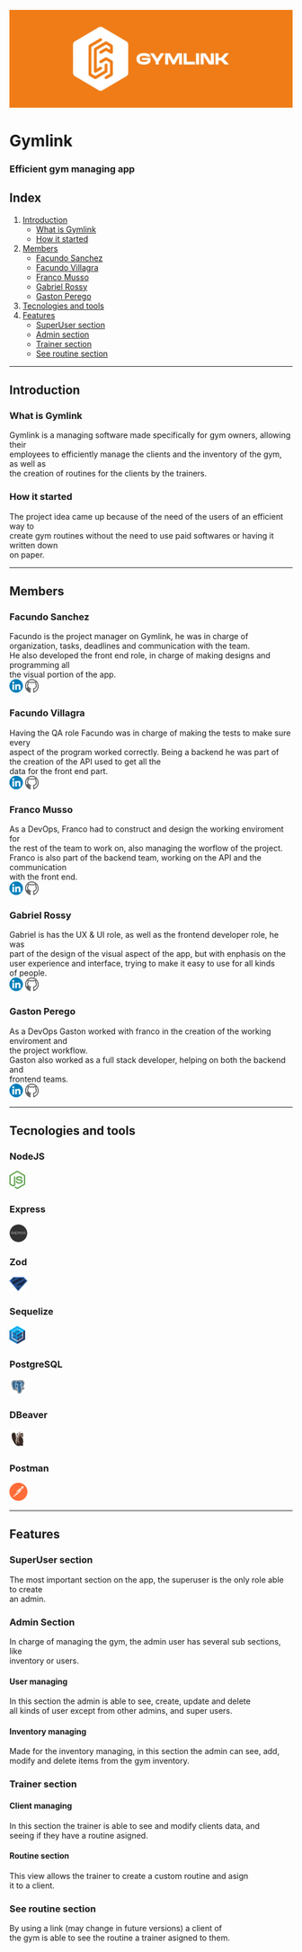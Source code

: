 [![GymLink Banner](README_imgs/GymLink%20DEMO%20DAY.jpg)](https://gymlink.tech)
# Gymlink #
### Efficient gym managing app ###
## Index ##
1. [Introduction](#introduction)
    * [What is Gymlink](#what-is-gymlink)
    * [How it started](#how-it-started)
2. [Members](#members)
    * [Facundo Sanchez](#facundo-sanchez)
    * [Facundo Villagra](#facundo-villagra)
    * [Franco Musso](#franco-musso)
    * [Gabriel Rossy](#gabriel-rossy)
    * [Gaston Perego](#gaston-perego)
3. [Tecnologies and tools](#tecnologies-and-tools)
4. [Features](#features)
    * [SuperUser section](#superuser-section)
    * [Admin section](#admin-section)
    * [Trainer section](#trainer-section)
    * [See routine section](#see-routine-section)
***
## Introduction ##
### What is Gymlink ###
Gymlink is a managing software made specifically for gym owners, allowing their  
employees to efficiently manage the clients and the inventory of the gym, as well as  
the creation of routines for the clients by the trainers.
### How it started ###
The project idea came up because of the need of the users of an efficient way to  
create gym routines without the need to use paid softwares or having it written down  
on paper.
***
## Members ##
### Facundo Sanchez ###
Facundo is the project manager on Gymlink, he was in charge of organization, tasks, deadlines   and communication with the team.  
He also developed the front end role, in charge of making designs and programming all  
the visual portion of the app.  
[![LinkedinLogo](README_imgs/linkedin.png)](https://www.linkedin.com/in/facundosánchez/)
[![GithubLogo](README_imgs/github.png)](https://github.com/Facusan2016)
### Facundo Villagra ###
Having the QA role Facundo was in charge of making the tests to make sure every  
aspect of the program worked correctly.
Being a backend he was part of the creation of the API used to get all the  
data for the front end part.  
[![LinkedinLogo](README_imgs/linkedin.png)](https://www.linkedin.com/in/facundo-villagra-/)
[![GithubLogo](README_imgs/github.png)](https://github.com/FacundoV21)
### Franco Musso ###
As a DevOps, Franco had to construct and design the working enviroment for  
the rest of the team to work on, also managing the worflow of the project.  
Franco is also part of the backend team, working on the API and the communication  
with the front end.  
[![LinkedinLogo](README_imgs/linkedin.png)](https://www.linkedin.com/in/franco-musso/)
[![GithubLogo](README_imgs/github.png)](https://github.com/FrancoMuVa)
### Gabriel Rossy ###
Gabriel is has the UX & UI role, as well as the frontend developer role, he was  
part of the design of the visual aspect of the app, but with enphasis on the  
user experience and interface, trying to make it easy to use for all kinds  
of people.  
[![LinkedinLogo](README_imgs/linkedin.png)](https://www.linkedin.com/in/gabriel-rossy-baptista-y-vedia/)
[![GithubLogo](README_imgs/github.png)](https://github.com/gaboxdeveloper)
### Gaston Perego ###
As a DevOps Gaston worked with franco in the creation of the working enviroment and  
the project workflow.  
Gaston also worked as a full stack developer, helping on both the backend and  
frontend teams.  
[![LinkedinLogo](README_imgs/linkedin.png)](https://www.linkedin.com/in/gaston-perego-7487a6294/)
[![GithubLogo](README_imgs/github.png)](https://github.com/gastonperego)
***
## Tecnologies and tools ##
### NodeJS ###  
[![NodeJSLogo](README_imgs/node-js.png)](https://nodejs.org/en)  
### Express ###  
[![ExpressLogo](README_imgs/express-js.png)](https://expressjs.com)  
### Zod ###  
[![ZodLogo](README_imgs/zod.png)](https://zod.dev)  
### Sequelize ###  
[![SequelizeLogo](README_imgs/sequelize.png)](https://sequelize.org)
### PostgreSQL ###  
[![PostgreSQLLogo](README_imgs/PostgreSQL.png)](https://www.postgresql.org)
### DBeaver ###  
[![DBeaverLogo](README_imgs/DBeaver_logo.png)](https://dbeaver.io)
### Postman ###  
[![PostmanLogo](README_imgs/postman.png)](https://www.postman.com)
***
## Features ##
### SuperUser section ###
The most important section on the app, the superuser is the only role able to create  
an admin.
### Admin Section ###
In charge of managing the gym, the admin user has several sub sections, like  
inventory or users.
#### User managing ####
In this section the admin is able to see, create, update and delete  
all kinds of user except from other admins, and super users.
#### Inventory managing ####
Made for the inventory managing, in this section the admin can see, add,  
modify and delete items from the gym inventory.
### Trainer section ###
#### Client managing ####
In this section the trainer is able to see and modify clients data, and  
seeing if they have a routine asigned.
#### Routine section ####
This view allows the trainer to create a custom routine and asign  
it to a client.
### See routine section ###
By using a link (may change in future versions) a client of  
the gym is able to see the routine a trainer asigned to them.
